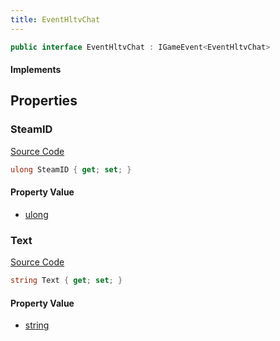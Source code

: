 ```yaml
---
title: EventHltvChat
---
```


```csharp
public interface EventHltvChat : IGameEvent<EventHltvChat>
```

#### Implements

## Properties

### SteamID

[Source Code](https://github.com/swiftly-solution/swiftlys2/blob/beta/managed/src/SwiftlyS2.Generated/GameEvents/Interfaces/EventHltvChat.cs#L29)

```csharp
ulong SteamID { get; set; }
```

#### Property Value

- [ulong](https://learn.microsoft.com/dotnet/api/system.uint64)

### Text

[Source Code](https://github.com/swiftly-solution/swiftlys2/blob/beta/managed/src/SwiftlyS2.Generated/GameEvents/Interfaces/EventHltvChat.cs#L22)

```csharp
string Text { get; set; }
```

#### Property Value

- [string](https://learn.microsoft.com/dotnet/api/system.string)

